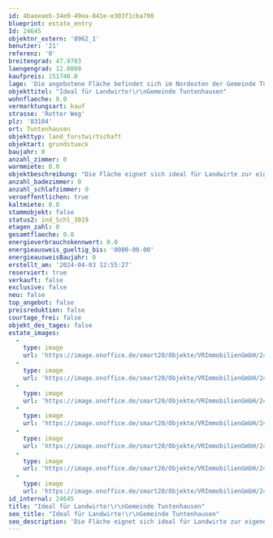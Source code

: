 ```yaml
---
id: 4baeeaeb-34e9-49ea-841e-e303f1cba798
blueprint: estate_entry
Id: 24645
objektnr_extern: '8962_1'
benutzer: '21'
referenz: '0'
breitengrad: 47.9703
laengengrad: 12.0869
kaufpreis: 151740.0
lage: 'Die angebotene Fläche befindet sich im Nordosten der Gemeinde Tuntenhausen, etwa auf halber Strecke zwischen Dettendorf und Rott am Inn.'
objekttitel: "Ideal für Landwirte!\r\nGemeinde Tuntenhausen"
wohnflaeche: 0.0
vermarktungsart: kauf
strasse: 'Rotter Weg'
plz: '83104'
ort: Tuntenhausen
objekttyp: land_forstwirtschaft
objektart: grundstueck
baujahr: 0
anzahl_zimmer: 0
warmmiete: 0.0
objektbeschreibung: "Die Fläche eignet sich ideal für Landwirte zur eigenen Nutzung, zur Reinvestition oder für Interessenten, welche anderweitig eine landwirtschaftliche Fläche tauschen wollen oder für den ökologischen Ausgleich suchen.\r\n\r\nEs handelt sich um eine ebene Fläche, welche direkt nördlich an eine Kreisstraße anschließt und gut anzufahren ist. \r\n\r\nBei der landwirtschaftlichen Fläche handelt es sich um Grünland mit ca. 8.430 m², mittlere Qualität, Grünlandzahl 41/36. Die Fläche ist derzeit verpachtet und mit jährlicher Frist kündbar. Pachtertrag derzeit 500,00 € p. a. \r\n\r\nDie Fläche muss noch vermessen werden. Die anfallenden Vermessungskosten übernimmt der Verkäufer."
anzahl_badezimmer: 0
anzahl_schlafzimmer: 0
veroeffentlichen: true
kaltmiete: 0.0
stammobjekt: false
status2: ind_Schl_3019
etagen_zahl: 0
gesamtflaeche: 0.0
energieverbrauchskennwert: 0.0
energieausweis_gueltig_bis: '0000-00-00'
energieausweisBaujahr: 0
erstellt_am: '2024-04-03 12:55:27'
reserviert: true
verkauft: false
exclusive: false
neu: false
top_angebot: false
preisreduktion: false
courtage_frei: false
objekt_des_tages: false
estate_images:
  -
    type: image
    url: 'https://image.onoffice.de/smart20/Objekte/VRImmobilienGmbH/24645/_537977.jpg'
  -
    type: image
    url: 'https://image.onoffice.de/smart20/Objekte/VRImmobilienGmbH/24645/_537979.jpg'
  -
    type: image
    url: 'https://image.onoffice.de/smart20/Objekte/VRImmobilienGmbH/24645/_537981.jpg'
  -
    type: image
    url: 'https://image.onoffice.de/smart20/Objekte/VRImmobilienGmbH/24645/_537983.jpg'
  -
    type: image
    url: 'https://image.onoffice.de/smart20/Objekte/VRImmobilienGmbH/24645/_537985.jpg'
  -
    type: image
    url: 'https://image.onoffice.de/smart20/Objekte/VRImmobilienGmbH/24645/_537987.jpg'
  -
    type: image
    url: 'https://image.onoffice.de/smart20/Objekte/VRImmobilienGmbH/24645/19406081-11ed-4f30-af8a-80ef684592b3.jpg'
id_internal: 24645
title: "Ideal für Landwirte!\r\nGemeinde Tuntenhausen"
seo_title: "Ideal für Landwirte!\r\nGemeinde Tuntenhausen"
seo_description: 'Die Fläche eignet sich ideal für Landwirte zur eigenen Nutzung, zur Reinvestition oder für Interessenten, welche anderweitig eine landwirtschaftliche Fläche'
---
```

